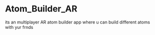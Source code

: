 # Atom_Builder_AR
 its an multiplayer AR atom builder app where u can build different atoms with yur frnds 
